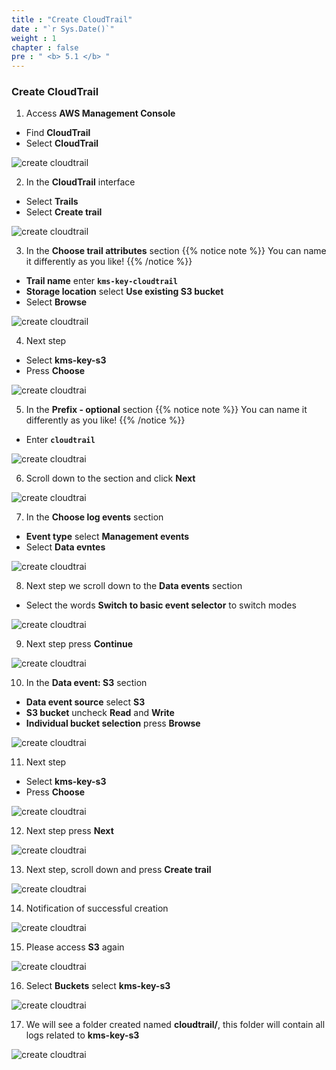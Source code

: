 ```yaml
---
title : "Create CloudTrail"
date : "`r Sys.Date()`"
weight : 1
chapter : false
pre : " <b> 5.1 </b> "
---
```


### Create CloudTrail

1. Access **AWS Management Console**

 - Find **CloudTrail**
 - Select **CloudTrail**

![create cloudtrail](/aws-fcj-workshop02/images/5.create-cloudtrail/5.1create-cloudtrail/0001.png?width=90pc)

2. In the **CloudTrail** interface

 - Select **Trails**
 - Select **Create trail**

![create cloudtrail](/aws-fcj-workshop02/images/5.create-cloudtrail/5.1create-cloudtrail/0002.png?width=90pc)

3. In the **Choose trail attributes** section
{{% notice note %}}
You can name it differently as you like!
{{% /notice %}}
 - **Trail name** enter **```kms-key-cloudtrail```**
 - **Storage location** select **Use existing S3 bucket**
 - Select **Browse**

![create cloudtrail](/aws-fcj-workshop02/images/5.create-cloudtrail/5.1create-cloudtrail/0003.png?width=90pc)


4. Next step

 - Select **kms-key-s3**
 - Press **Choose**

![create cloudtrai](/aws-fcj-workshop02/images/5.create-cloudtrail/5.1create-cloudtrail/0004.png?width=90pc)

5. In the **Prefix - optional** section
{{% notice note %}}
You can name it differently as you like!
{{% /notice %}}
 - Enter **```cloudtrail```**

![create cloudtrai](/aws-fcj-workshop02/images/5.create-cloudtrail/5.1create-cloudtrail/0005.png?width=90pc)

6. Scroll down to the section and click **Next**

![create cloudtrai](/aws-fcj-workshop02/images/5.create-cloudtrail/5.1create-cloudtrail/0006.png?width=90pc)

7. In the **Choose log events** section

 - **Event type** select **Management events**
 - Select **Data evntes**

![create cloudtrai](/aws-fcj-workshop02/images/5.create-cloudtrail/5.1create-cloudtrail/0007.png?width=90pc)

8. Next step we scroll down to the **Data events** section

 - Select the words **Switch to basic event selector** to switch modes

![create cloudtrai](/aws-fcj-workshop02/images/5.create-cloudtrail/5.1create-cloudtrail/0008.png?width=90pc)

9. Next step press **Continue**

![create cloudtrai](/images/5.create-cloudtrail/5.1create-cloudtrail/0009.png?width=90pc)

10. In the **Data event: S3** section

 - **Data event source** select **S3**
 - **S3 bucket** uncheck **Read** and **Write**
 - **Individual bucket selection** press **Browse**

![create cloudtrai](/aws-fcj-workshop02/images/5.create-cloudtrail/5.1create-cloudtrail/0010.png?width=90pc)


11. Next step

 - Select **kms-key-s3**
 - Press **Choose**

![create cloudtrai](/aws-fcj-workshop02/images/5.create-cloudtrail/5.1create-cloudtrail/0011.png?width=90pc)

12. Next step press **Next**

![create cloudtrai](/aws-fcj-workshop02/images/5.create-cloudtrail/5.1create-cloudtrail/0012.png?width=90pc)

13. Next step, scroll down and press **Create trail**

![create cloudtrai](/aws-fcj-workshop02/images/5.create-cloudtrail/5.1create-cloudtrail/0013.png?width=90pc)

14. Notification of successful creation

![create cloudtrai](/aws-fcj-workshop02/images/5.create-cloudtrail/5.1create-cloudtrail/0014.png?width=90pc)

15. Please access **S3** again

![create cloudtrai](/aws-fcj-workshop02/images/5.create-cloudtrail/5.1create-cloudtrail/0015.png?width=90pc)

16. Select **Buckets** select **kms-key-s3**

![create cloudtrai](/aws-fcj-workshop02/images/5.create-cloudtrail/5.1create-cloudtrail/0016.png?width=90pc)

17. We will see a folder created named **cloudtrail/**, this folder will contain all logs related to **kms-key-s3**

![create cloudtrai](/aws-fcj-workshop02/images/5.create-cloudtrail/5.1create-cloudtrail/0017.png?width=90pc)
